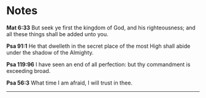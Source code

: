 
# Notes

**Mat 6:33** But seek ye first the kingdom of God, and his righteousness; and all these things shall be added unto you.  

**Psa 91:1** He that dwelleth in the secret place of the most High shall abide under the shadow of the Almighty.  

**Psa 119:96** I have seen an end of all perfection: but thy commandment is exceeding broad.  

**Psa 56:3** What time I am afraid, I will trust in thee.

---

<!--
* // ..
* // .. ..2 . ..
* // .. ..2 < ..
* // .. ..2 > ..
* // .. ..2 mu ..
* // .. ..2 ab ..
* // .. ..2 or ..
* // ..
-->
